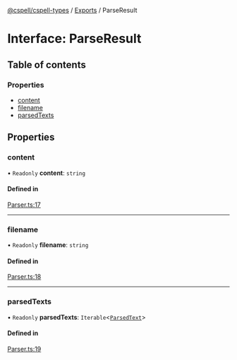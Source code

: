 [@cspell/cspell-types](../README.md) / [Exports](../modules.md) / ParseResult

# Interface: ParseResult

## Table of contents

### Properties

- [content](ParseResult.md#content)
- [filename](ParseResult.md#filename)
- [parsedTexts](ParseResult.md#parsedtexts)

## Properties

### content

• `Readonly` **content**: `string`

#### Defined in

[Parser.ts:17](https://github.com/streetsidesoftware/cspell/blob/6865ad5/packages/cspell-types/src/Parser.ts#L17)

___

### filename

• `Readonly` **filename**: `string`

#### Defined in

[Parser.ts:18](https://github.com/streetsidesoftware/cspell/blob/6865ad5/packages/cspell-types/src/Parser.ts#L18)

___

### parsedTexts

• `Readonly` **parsedTexts**: `Iterable`<[`ParsedText`](ParsedText.md)\>

#### Defined in

[Parser.ts:19](https://github.com/streetsidesoftware/cspell/blob/6865ad5/packages/cspell-types/src/Parser.ts#L19)
